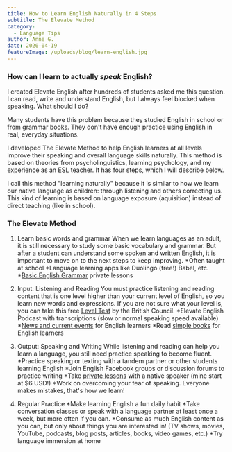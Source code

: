 ```yaml
---
title: How to Learn English Naturally in 4 Steps
subtitle: The Elevate Method
category:
  - Language Tips
author: Anne G.
date: 2020-04-19
featureImage: /uploads/blog/learn-english.jpg
---
```

### How can I learn to actually _speak_ English?

I created Elevate English after hundreds of students asked me this question. I can read, write and understand English, but I always feel blocked when speaking. What should I do?

Many students have this problem because they studied English in school or from grammar books. They don't have enough practice using English in real, everyday situations.  

I developed The Elevate Method to help English learners at all levels improve their speaking and overall language skills naturally. This method is based on theories from psycholinguistics, learning psychology, and my experience as an ESL teacher. It has four steps, which I will describe below. 

I call this method "learning naturally" because it is similar to how we learn our native language as children: through listening and others correcting us. This kind of learning is based on language exposure (aquisition) instead of direct teaching (like in school).



### The Elevate Method
1. Learn basic words and grammar
When we learn languages as an adult, it is still necessary to study some basic vocabulary and grammar. But after a student can understand some spoken and written English, it is important to move on to the next steps to keep improving.
 *Often taught at school
 *Language learning apps like Duolingo (free!) Babel, etc.
 *[Basic English Grammar](https://www.italki.com/englishwithanne) private lessons

2. Input: Listening and Reading
You must practice listening and reading content that is one level higher than your current level of English, so you learn new words and expressions. If you are not sure what your level is, you can take this free [Level Test](https://learnenglish.britishcouncil.org/online-english-level-test) by the British Council.
 *Elevate English Podcast with transcriptions (slow or normal speaking speed available)
 *[News and current events](https://engoo.com/app/daily-news) for English learners
 *Read [simple books](https://kierandonaghy.com/seven-best-simple-novels-english-language-students/) for English learners

3. Output: Speaking and Writing
While listening and reading can help you learn a language, you still need practice speaking to become fluent.
 *Practice speaking or texting with a tandem partner or other students learning English
 *Join English Facebook groups or discussion forums to practice writing
 *Take [private lessons](https://www.italki.com/englishwithanne) with a native speaker (mine start at $6 USD!)
 *Work on overcoming your fear of speaking. Everyone makes mistakes, that's how we learn!

4. Regular Practice
 *Make learning English a fun daily habit
 *Take conversation classes or speak with a language partner at least once a week, but more often if you can.
 *Consume as much English content as you can, but only about things you are interested in! (TV shows, movies, YouTube, podcasts, blog posts, articles, books, video games, etc.)
 *Try language immersion at home

